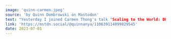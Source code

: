 ```yaml
---
image: 'quinn-carmen.jpeg'
source: 'by Quinn Dombrowski on Mastodon'
text: "Yesterday I joined Carmen Thong's talk "Scaling to the World: DH as Theorized Method" at #ACH2023, while starting my first knitting project: a very pink scarf, requested by the 5-year-old. #DHmakes"
link: 'https://mstdn.social/@quinnanya/110639114099829545'
date: 2023-07-01
---
```

